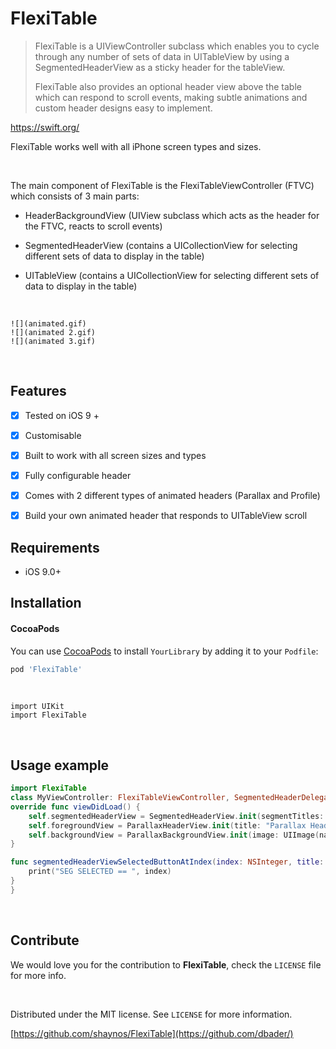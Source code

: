 FlexiTable
==========

>   FlexiTable is a UIViewController subclass which enables you to cycle through
>   any number of sets of data in UITableView by using a SegmentedHeaderView as
>   a sticky header for the tableView.  
>     
>   FlexiTable also provides an optional header view above the table which can
>   respond to scroll events, making subtle animations and custom header designs
>   easy to implement.

<https://swift.org/>

FlexiTable works well with all iPhone screen types and sizes.

 

The main component of FlexiTable is the FlexiTableViewController (FTVC) which
consists of 3 main parts:

-   HeaderBackgroundView (UIView subclass which acts as the header for the FTVC,
    reacts to scroll events)

-   SegmentedHeaderView (contains a UICollectionView for selecting different
    sets of data to display in the table)

-   UITableView (contains a UICollectionView for selecting different sets of
    data to display in the table)

 

~~~~~~~~~~~~~~~~~~~~~~~~~~~~~~~~~~~~~~~~~~~~~~~~~~~~~~~~~~~~~~~~~~~~~~~~~~~~~~~~
![](animated.gif)
![](animated 2.gif)
![](animated 3.gif)
~~~~~~~~~~~~~~~~~~~~~~~~~~~~~~~~~~~~~~~~~~~~~~~~~~~~~~~~~~~~~~~~~~~~~~~~~~~~~~~~

 

Features
--------

-   [x] Tested on iOS 9 +

-   [X] Customisable

-   [x] Built to work with all screen sizes and types

-   [x] Fully configurable header

-   [x] Comes with 2 different types of animated headers (Parallax and Profile)

-   [x] Build your own animated header that responds to UITableView scroll

Requirements
------------

-   iOS 9.0+

Installation
------------

#### CocoaPods

You can use [CocoaPods](http://cocoapods.org/) to install `YourLibrary` by
adding it to your `Podfile`:

~~~~~~~~~~~~~~~~~~~~~~~~~~~~~~~~~~~~~~~~~~~~~~~~~~~~~~~~~~~~~~~~~~~~~~~~~~~ ruby
pod 'FlexiTable'
~~~~~~~~~~~~~~~~~~~~~~~~~~~~~~~~~~~~~~~~~~~~~~~~~~~~~~~~~~~~~~~~~~~~~~~~~~~~~~~~

 

~~~~~~~~~~~~~~~~~~~~~~~~~~~~~~~~~~~~~~~~~~~~~~~~~~~~~~~~~~~~~~~~~~~~~~~~~~~~~~~~
import UIKit
import FlexiTable
~~~~~~~~~~~~~~~~~~~~~~~~~~~~~~~~~~~~~~~~~~~~~~~~~~~~~~~~~~~~~~~~~~~~~~~~~~~~~~~~

 

Usage example
-------------

~~~~~~~~~~~~~~~~~~~~~~~~~~~~~~~~~~~~~~~~~~~~~~~~~~~~~~~~~~~~~~~~~~~~~~~~~~ swift
import FlexiTable
class MyViewController: FlexiTableViewController, SegmentedHeaderDelegate{
override func viewDidLoad() {
    self.segmentedHeaderView = SegmentedHeaderView.init(segmentTitles: ["No Sections", "Sections"], viewHeight: 50, horizontalPadding: 20)
    self.foregroundView = ParallaxHeaderView.init(title: "Parallax Header", font: UIFont.systemFont(ofSize: 22), textColor: UIColor.white, headerPosition: .center)
    self.backgroundView = ParallaxBackgroundView.init(image: UIImage(named: "concert.jpeg")!)
}

func segmentedHeaderViewSelectedButtonAtIndex(index: NSInteger, title: String) {
    print("SEG SELECTED == ", index)
}
}
~~~~~~~~~~~~~~~~~~~~~~~~~~~~~~~~~~~~~~~~~~~~~~~~~~~~~~~~~~~~~~~~~~~~~~~~~~~~~~~~

 

Contribute
----------

We would love you for the contribution to **FlexiTable**, check the `LICENSE`
file for more info.

 

Distributed under the MIT license. See `LICENSE` for more information.

[https://github.com/shaynos/FlexiTable](https://github.com/dbader/)
